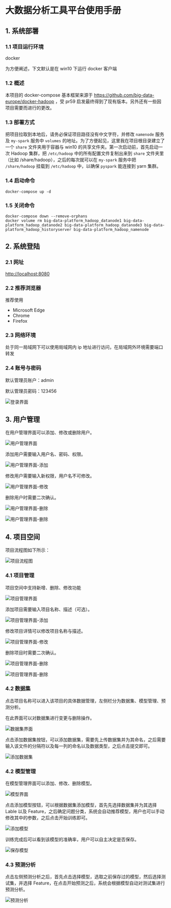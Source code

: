 # 大数据分析工具平台使用手册

## 1. 系统部署
### 1.1 项目运行环境
docker

为方便阐述，下文默认是在 win10 下运行 docker 客户端

### 1.2 概述
本项目的 docker-compose 基本框架来源于 https://github.com/big-data-europe/docker-hadoop ，受 pr59 启发最终得到了现有版本。另外还有一些因项目需要而进行的更改。

### 1.3 部署方式
把项目拉取到本地后，请务必保证项目路径没有中文字符，并修改 `namenode` 服务及 `my-spark` 服务中 `volumes` 的地址。为了方便起见，这里我在项目根目录建立了一个 `share` 文件夹用于容器与 win10 的共享文件夹。第一次启动前，首先启动一次 Hadoop 集群，把 `/etc/hadoop` 中的所有配置文件复制出来到 `share` 文件夹里（比如 /share/hadoop），之后的每次就可以在 `my-spark` 服务中把 `/share/hadoop` 挂载到 `/etc/hadoop` 中，以确保 `pyspark` 能连接到 yarn 集群。

### 1.4 启动命令
```
docker-compose up -d
```

### 1.5 关闭命令
```
docker-compose down --remove-orphans
docker volume rm big-data-platform_hadoop_datanode1 big-data-platform_hadoop_datanode2 big-data-platform_hadoop_datanode3 big-data-platform_hadoop_historyserver big-data-platform_hadoop_namenode
```


## 2. 系统登陆
### 2.1 网址
[http://localhost:8080](http://localhost:8080)

### 2.2 推荐浏览器
推荐使用
- Microsoft Edge
- Chrome
- Firefox

### 2.3 网络环境
处于同一局域网下可以使用局域网内 ip 地址进行访问，在局域网外环境需要端口转发

### 2.4 账号与密码
默认管理员账户：admin

默认管理员密码：123456

![登录界面](http://futureyu.cn:8000/pics/1.png)

## 3. 用户管理
在用户管理界面可以添加、修改或删除用户。

![用户管理界面](http://futureyu.cn:8000/pics/2.png)

添加用户需要输入用户名、密码、权限。

![用户管理界面-添加](http://futureyu.cn:8000/pics/3.png)

修改用户需要输入新权限，用户名不可修改。

![用户管理界面-修改](http://futureyu.cn:8000/pics/4.png)


删除用户时需要二次确认。

![用户管理界面-删除](http://futureyu.cn:8000/pics/5.png)

![用户管理界面-删除](http://futureyu.cn:8000/pics/6.png)

## 4. 项目空间
项目流程图如下所示：

![项目流程图](http://futureyu.cn:8000/pics/0.png)

### 4.1 项目管理
项目空间中支持新增、删除、修改功能

![项目管理界面](http://futureyu.cn:8000/pics/7.png)

添加项目需要输入项目名称、描述（可选）。

![项目管理界面-添加](http://futureyu.cn:8000/pics/8.png)

修改项目详情可以修改项目名称与描述。

![项目管理界面-修改](http://futureyu.cn:8000/pics/9.png)

删除项目时需要二次确认。

![项目管理界面-删除](http://futureyu.cn:8000/pics/10.png)

![项目管理界面-删除](http://futureyu.cn:8000/pics/11.png)

### 4.2 数据集
点击项目名称可以进入该项目的具体数据管理，左侧栏分为数据集、模型管理、预测分析。

在此界面可以对数据集进行变更与删除操作。

![数据集界面](http://futureyu.cn:8000/pics/12.png)

点击添加数据集按钮，可以添加数据集，需要先上传数据集并为其命名，之后需要输入该文件的分隔符以及每一列的命名以及数据类型，之后点击提交即可。

![添加数据集](http://futureyu.cn:8000/pics/13.png)

### 4.2 模型管理
在模型管理界面可以添加、修改、删除模型。

![模型界面](http://futureyu.cn:8000/pics/14.png)

点击添加模型按钮，可以根据数据集添加模型，首先先选择数据集并为其选择 Lable 以及 Feature，之后确定问题分类，系统会自动推荐模型，用户也可以手动修改其中的参数，之后点击开始训练即可。

![添加模型](http://futureyu.cn:8000/pics/15.jpeg)

训练完成后可以看到该模型的准确率，用户可以自主决定是否保存。

![保存模型](http://futureyu.cn:8000/pics/16.png)

### 4.3 预测分析
点击左侧预测分析之后，首先点击选择模型，选取之前保存过的模型，然后选择测试集，并选择 Feature，在点击开始预测之后，系统会根据模型自动对测试集进行预测分析。

![预测分析](http://futureyu.cn:8000/pics/17.jpg)

